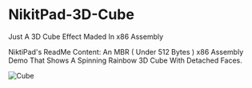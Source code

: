 # NikitPad-3D-Cube
Just A 3D Cube Effect Maded In x86 Assembly

NiktiPad's ReadMe Content:
An MBR ( Under 512 Bytes ) x86 Assembly Demo That Shows A Spinning Rainbow 3D Cube With Detached Faces.

![Cube](https://github.com/Xidroria/NikitPad-3D-Cube/assets/128304411/243a7935-0c28-4b39-9296-74a8c4e538cb)
